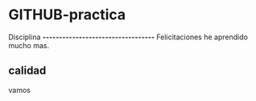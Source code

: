 # GITHUB-practica
Disciplina
**----------------------------------**
 Felicitaciones he aprendido mucho mas.
 ## calidad
 vamos

